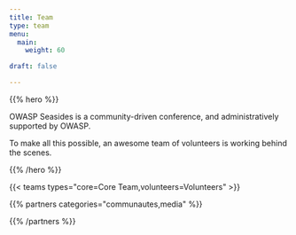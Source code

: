 ```yaml
---
title: Team
type: team
menu:
  main:
    weight: 60

draft: false

---
```


{{% hero %}}

OWASP Seasides is a community-driven conference, and administratively supported by OWASP.

To make all this possible, an awesome team of volunteers is working behind the scenes.

{{% /hero %}}

<!-- ... -->

<!--{{< teams types="core=Core Team,volunteers=Volunteers,cfp=CFP" >}} -->
{{< teams types="core=Core Team,volunteers=Volunteers" >}}
<!-- ... -->

{{% partners categories="communautes,media" %}}
<!-- # Partners -->
{{% /partners %}}

